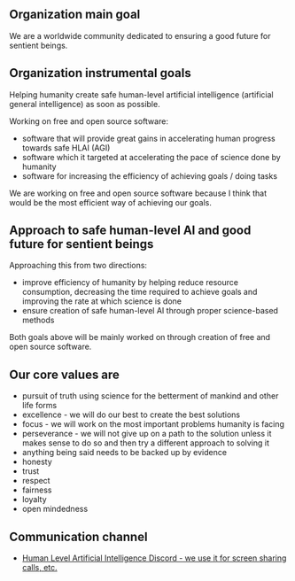 ## Organization main goal

We are a worldwide community dedicated to ensuring a good future for sentient beings.

## Organization instrumental goals

Helping humanity create safe human-level artificial intelligence (artificial general intelligence) as soon as possible.

Working on free and open source software:

* software that will provide great gains in accelerating human progress towards safe HLAI (AGI)
* software which it targeted at accelerating the pace of science done by humanity
* software for increasing the efficiency of achieving goals / doing tasks

We are working on free and open source software because I think that would be the most efficient way of achieving our goals.

## Approach to safe human-level AI and good future for sentient beings

Approaching this from two directions:

* improve efficiency of humanity by helping reduce resource consumption, decreasing the time required to achieve goals and improving the rate at which science is done
* ensure creation of safe human-level AI through proper science-based methods

Both goals above will be mainly worked on through creation of free and open source software.

## Our core values are

* pursuit of truth using science for the betterment of mankind and other life forms
* excellence - we will do our best to create the best solutions
* focus - we will work on the most important problems humanity is facing
* perseverance - we will not give up on a path to the solution unless it makes sense to do so and then try a different approach to solving it
* anything being said needs to be backed up by evidence
* honesty
* trust
* respect
* fairness
* loyalty
* open mindedness

## Communication channel

* [Human Level Artificial Intelligence Discord - we use it for screen sharing calls, etc.](https://discord.gg/6hGWSNA)
<!--
* [Facebook page](https://www.facebook.com/fairy.tale.artificial.general.intelligence/)
* [LinkedIn page](http://linkedin.com/company/fairy-tale-artificial-general-intelligence-solutions)
-->
